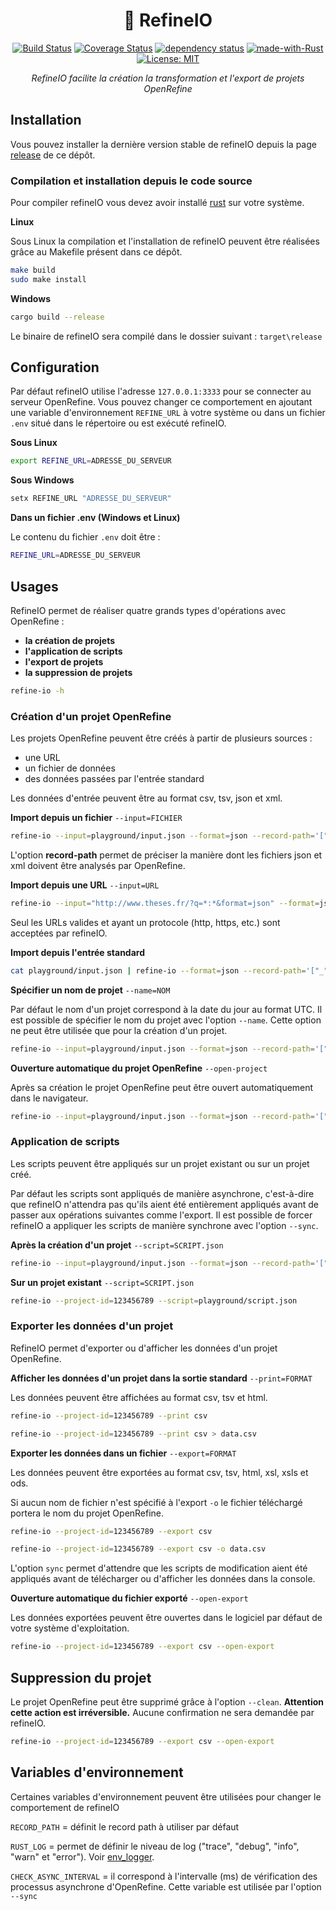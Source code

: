 <div align="center">

# 💎 RefineIO

[![Build Status](https://travis-ci.com/Eonm/refine-io.svg?branch=master)](https://travis-ci.com/Eonm/refine-io)
[![Coverage Status](https://coveralls.io/repos/github/Eonm/refine-io/badge.svg?branch=master)](https://coveralls.io/github/Eonm/refine-io?branch=master)
[![dependency status](https://deps.rs/repo/github/eonm/refine-io/status.svg)](https://deps.rs/repo/github/eonm/refine-io)
[![made-with-Rust](https://img.shields.io/badge/Made%20with-Rust-1f425f.svg)](https://www.rust-lang.org/)
[![License: MIT](https://img.shields.io/badge/License-MIT-yellow.svg)](https://opensource.org/licenses/MIT)

_RefineIO facilite la création la transformation et l'export de projets OpenRefine_
</div>

## Installation

Vous pouvez installer la dernière version stable de refineIO depuis la page [release](https://github.com/Eonm/refine-io/releases) de ce dépôt.

### Compilation et installation depuis le code source


Pour compiler refineIO vous devez avoir installé [rust](https://www.rust-lang.org/tools/install) sur votre système.

__Linux__

Sous Linux la compilation et l'installation de refineIO peuvent être réalisées grâce au Makefile présent dans ce dépôt.

```sh
make build
sudo make install
```

__Windows__

```sh
cargo build --release
```

Le binaire de refineIO sera compilé dans le dossier suivant : `target\release`

## Configuration

Par défaut refineIO utilise l'adresse `127.0.0.1:3333` pour se connecter au serveur OpenRefine. Vous pouvez changer ce comportement en ajoutant une variable d'environnement `REFINE_URL` à votre système ou dans un fichier `.env` situé dans le répertoire ou est exécuté refineIO.

__Sous Linux__

```sh
export REFINE_URL=ADRESSE_DU_SERVEUR
```

__Sous Windows__

```cmd
setx REFINE_URL "ADRESSE_DU_SERVEUR"
```

__Dans un fichier .env (Windows et Linux)__

Le contenu du fichier `.env` doit être :

```sh
REFINE_URL=ADRESSE_DU_SERVEUR
```

## Usages

RefineIO permet de réaliser quatre grands types d'opérations avec OpenRefine : 

* __la création de projets__
* __l'application de scripts__
* __l'export de projets__
* __la suppression de projets__

```sh
refine-io -h
```

### Création d'un projet OpenRefine

Les projets OpenRefine peuvent être créés à partir de plusieurs sources :

* une URL
* un fichier de données
* des données passées par l'entrée standard

Les données d'entrée peuvent être au format csv, tsv, json et xml.


__Import depuis un fichier__ `--input=FICHIER`


```sh
refine-io --input=playground/input.json --format=json --record-path='["_", "response", "docs", "_"]'
```

L'option __record-path__ permet de préciser la manière dont les fichiers json et xml doivent être analysés par OpenRefine.

__Import depuis une URL__ `--input=URL`

```sh
refine-io --input="http://www.theses.fr/?q=*:*&format=json" --format=json --record-path='["_", "response", "docs", "_"]'
```

Seul les URLs valides et ayant un protocole (http, https, etc.) sont acceptées par refineIO.

__Import depuis l'entrée standard__

```sh
cat playground/input.json | refine-io --format=json --record-path='["_", "response", "docs", "_"]'
```
__Spécifier un nom de projet__ `--name=NOM`

Par défaut le nom d'un projet correspond à la date du jour au format UTC. Il est possible de spécifier le nom du projet avec l'option `--name`. Cette option ne peut être utilisée que pour la création d'un projet.

```sh
refine-io --input=playground/input.json --format=json --record-path='["_", "response", "docs", "_"]' --name="nom du projet"
```

__Ouverture automatique du projet OpenRefine__ `--open-project`

Après sa création le projet OpenRefine peut être ouvert automatiquement dans le navigateur.

```sh
refine-io --input=playground/input.json --format=json --record-path='["_", "response", "docs", "_"]' --open-project
```

### Application de scripts

Les scripts peuvent être appliqués sur un projet existant ou sur un projet créé. 

Par défaut les scripts sont appliqués de manière asynchrone, c'est-à-dire que refineIO n'attendra pas qu'ils aient été entièrement appliqués avant de passer aux opérations suivantes comme l'export. Il est possible de forcer refineIO a appliquer les scripts de manière synchrone avec l'option `--sync`. 

__Après la création d'un projet__ `--script=SCRIPT.json`

```sh
refine-io --input=playground/input.json --format=json --record-path='["_", "response", "docs", "_"]' --script=playground/script.json
```

__Sur un projet existant__ `--script=SCRIPT.json`

```sh
refine-io --project-id=123456789 --script=playground/script.json
```

### Exporter les données d'un projet

RefineIO permet d'exporter ou d'afficher les données d'un projet OpenRefine.

__Afficher les données d'un projet dans la sortie  standard__ `--print=FORMAT`

Les données peuvent être affichées au format csv, tsv et html.

```sh
refine-io --project-id=123456789 --print csv
```

```sh
refine-io --project-id=123456789 --print csv > data.csv
```

__Exporter les données dans un fichier__ `--export=FORMAT`

Les données peuvent être exportées au format csv, tsv, html, xsl, xsls et ods.

Si aucun nom de fichier n'est spécifié à l'export `-o` le fichier téléchargé portera le nom du projet OpenRefine.

```sh
refine-io --project-id=123456789 --export csv
```

```sh
refine-io --project-id=123456789 --export csv -o data.csv
```

L'option `sync` permet d'attendre que les scripts de modification aient été appliqués avant de télécharger ou d'afficher les données dans la console.

__Ouverture automatique du fichier exporté__ `--open-export`

Les données exportées peuvent être ouvertes dans le logiciel par défaut de votre système d'exploitation.

```sh
refine-io --project-id=123456789 --export csv --open-export
```

## Suppression du projet

Le projet OpenRefine peut être supprimé grâce à l'option `--clean`. __Attention cette action est irréversible.__ Aucune confirmation ne sera demandée par refineIO.

```sh
refine-io --project-id=123456789 --export csv --open-export
```

## Variables d'environnement

Certaines variables d'environnement peuvent être utilisées pour changer le comportement de refineIO

`RECORD_PATH` = définit le record path à utiliser par défaut

`RUST_LOG` = permet de définir le niveau de log ("trace", "debug", "info", "warn" et "error"). Voir [env_logger](https://docs.rs/crate/).

`CHECK_ASYNC_INTERVAL` = il correspond à l'intervalle (ms) de vérification des processus asynchrone d'OpenRefine. Cette variable est utilisée par l'option `--sync` 